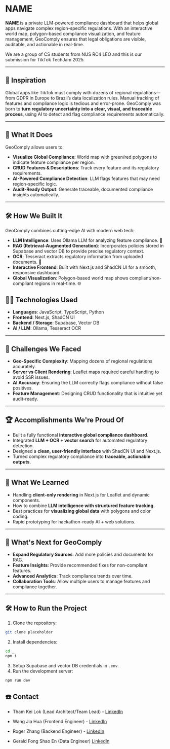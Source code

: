 # NAME

**NAME** is a private LLM-powered compliance dashboard that helps global apps navigate complex region-specific regulations. With an interactive world map, polygon-based compliance visualization, and feature management, GeoComply ensures that legal obligations are visible, auditable, and actionable in real-time.

We are a group of CS students from NUS RC4 LEO and this is our submission for TikTok TechJam 2025.

---

## 🚀 Inspiration

Global apps like TikTok must comply with dozens of regional regulations—from GDPR in Europe to Brazil’s data localization rules. Manual tracking of features and compliance logic is tedious and error-prone. GeoComply was born to **turn regulatory uncertainty into a clear, visual, and traceable process**, using AI to detect and flag compliance requirements automatically.

---

## 🎯 What It Does

GeoComply allows users to:

- **Visualize Global Compliance**: World map with green/red polygons to indicate feature compliance per region.
- **CRUD Features & Descriptions**: Track every feature and its regulatory requirements.
- **AI-Powered Compliance Detection**: LLM flags features that may need region-specific logic.
- **Audit-Ready Output**: Generate traceable, documented compliance insights automatically.

---

## 🛠️ How We Built It

GeoComply combines cutting-edge AI with modern web tech:

- **LLM Intelligence**: Uses Ollama LLM for analyzing feature compliance. 🤖
- **RAG (Retrieval-Augmented Generation)**: Incorporates policies stored in Supabase and vector DB to provide precise regulatory context.
- **OCR**: Tesseract extracts regulatory information from uploaded documents. 📄
- **Interactive Frontend**: Built with Next.js and ShadCN UI for a smooth, responsive dashboard.
- **Global Visualization**: Polygon-based world map shows compliant/non-compliant regions in real-time. 🌐

## 👨‍💻 Technologies Used

- **Languages**: JavaScript, TypeScript, Python
- **Frontend**: Next.js, ShadCN UI
- **Backend / Storage**: Supabase, Vector DB
- **AI / LLM**: Ollama, Tesseract OCR

---

## 🤔 Challenges We Faced

- **Geo-Specific Complexity**: Mapping dozens of regional regulations accurately.
- **Server vs Client Rendering**: Leaflet maps required careful handling to avoid SSR issues.
- **AI Accuracy**: Ensuring the LLM correctly flags compliance without false positives.
- **Feature Management**: Designing CRUD functionality that is intuitive yet audit-ready.

---

## 🏆 Accomplishments We're Proud Of

- Built a fully functional **interactive global compliance dashboard**.
- Integrated **LLM + OCR + vector search** for automated regulatory detection.
- Designed a **clean, user-friendly interface** with ShadCN UI and Next.js.
- Turned complex regulatory compliance into **traceable, actionable outputs**.

---

## 📖 What We Learned

- Handling **client-only rendering** in Next.js for Leaflet and dynamic components.
- How to combine **LLM intelligence with structured feature tracking**.
- Best practices for **visualizing global data** with polygons and color coding.
- Rapid prototyping for hackathon-ready AI + web solutions.

---

## 🚀 What's Next for GeoComply

- **Expand Regulatory Sources**: Add more policies and documents for RAG.
- **Feature Insights**: Provide recommended fixes for non-compliant features.
- **Advanced Analytics**: Track compliance trends over time.
- **Collaboration Tools**: Allow multiple users to manage features and compliance together.

---

## 🛠️ How to Run the Project

1. Clone the repository:

```bash
git clone placeholder
```

2. Install dependencies:

```bash
cd _
npm i
```

3. Setup Supabase and vector DB credentials in `.env`.
4. Run the development server:

```bash
npm run dev
```

## ☎️ Contact

- Tham Kei Lok (Lead Architect/Team Lead) - [LinkedIn](https://www.linkedin.com/in/keiloktql/)

- Wang Jia Hua (Frontend Engineer) - [LinkedIn](https://www.linkedin.com/in/jiahua-wang-74ewfb/)

- Roger Zhang (Backend Engineer) - [LinkedIn](https://www.linkedin.com/in/roger-zhang-33b98a262/)

- Gerald Fong Shao En (Data Engineer) [LinkedIn](https://www.linkedin.com/in/gerald-fong-shao-en/)
